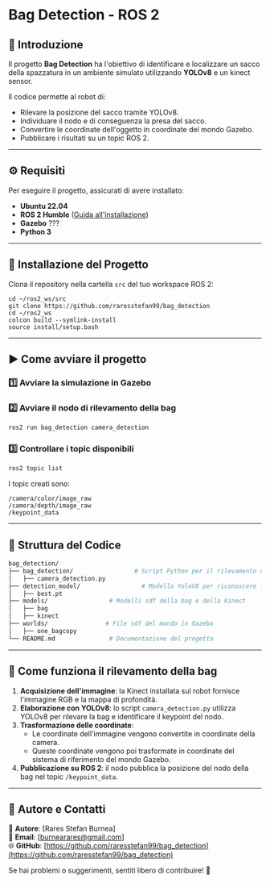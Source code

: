 # Bag Detection - ROS 2

## 📌 Introduzione

Il progetto **Bag Detection** ha l'obiettivo di identificare e localizzare un sacco della spazzatura in un ambiente simulato utilizzando **YOLOv8** e un kinect sensor.

Il codice permette al robot di:

- Rilevare la posizione del sacco tramite YOLOv8.
- Individuare il nodo e di conseguenza la presa del sacco.
- Convertire le coordinate dell'oggetto in coordinate del mondo Gazebo.
- Pubblicare i risultati su un topic ROS 2.

---

## ⚙️ Requisiti

Per eseguire il progetto, assicurati di avere installato:

- **Ubuntu 22.04**
- **ROS 2 Humble** ([Guida all'installazione](https://docs.ros.org/en/humble/Installation.html))
- **Gazebo** ???
- **Python 3**

---

## 🚀 Installazione del Progetto

Clona il repository nella cartella `src` del tuo workspace ROS 2:

```
cd ~/ros2_ws/src
git clone https://github.com/raresstefan99/bag_detection
cd ~/ros2_ws
colcon build --symlink-install
source install/setup.bash
```

---

## ▶️ Come avviare il progetto

### **1️⃣ Avviare la simulazione in Gazebo**

### **2️⃣ Avviare il nodo di rilevamento della bag**

```bash
ros2 run bag_detection camera_detection
```

### **3️⃣ Controllare i topic disponibili**

```bash
ros2 topic list
```

I topic creati sono:

```
/camera/color/image_raw
/camera/depth/image_raw
/keypoint_data
```

---

## 📂 Struttura del Codice

```bash
bag_detection/
├── bag_detection/                 # Script Python per il rilevamento della bag
│   ├── camera_detection.py
├── detection_model/                 # Modello YoloV8 per riconoscere la bag
│   ├── best.pt
├── models/                 # Modelli sdf della bag e della kinect
│   ├── bag
│   ├── kinect            
├── worlds/                # File sdf del mondo in Gazebo
│   ├── one_bagcopy
└── README.md               # Documentazione del progetto
```

---

## 🎯 Come funziona il rilevamento della bag

1. **Acquisizione dell'immagine**: la Kinect installata sul robot fornisce l'immagine RGB e la mappa di profondità.
2. **Elaborazione con YOLOv8**: lo script `camera_detection.py` utilizza YOLOv8 per rilevare la bag e identificare il keypoint del nodo.
3. **Trasformazione delle coordinate**:
   - Le coordinate dell'immagine vengono convertite in coordinate della camera.
   - Queste coordinate vengono poi trasformate in coordinate del sistema di riferimento del mondo Gazebo.
4. **Pubblicazione su ROS 2**: il nodo pubblica la posizione del nodo della bag nel topic `/keypoint_data`.

---

## 📧 Autore e Contatti

👤 **Autore**: [Rares Stefan Burnea]\
📧 **Email**: [burnearares@gmail.com]\
🌐 **GitHub**: [https://github.com/raresstefan99/bag_detection](https://github.com/raresstefan99/bag_detection)

Se hai problemi o suggerimenti, sentiti libero di contribuire! 🚀

